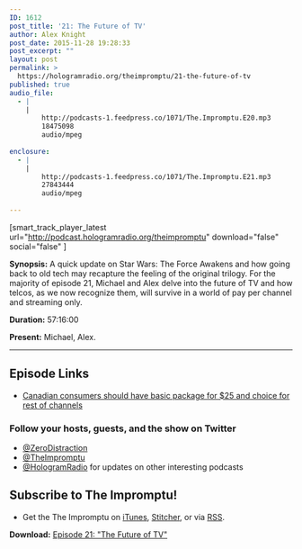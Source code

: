 ```yaml
---
ID: 1612
post_title: '21: The Future of TV'
author: Alex Knight
post_date: 2015-11-28 19:28:33
post_excerpt: ""
layout: post
permalink: >
  https://hologramradio.org/theimpromptu/21-the-future-of-tv
published: true
audio_file:
  - |
    |
        http://podcasts-1.feedpress.co/1071/The.Impromptu.E20.mp3
        18475098
        audio/mpeg
        
enclosure:
  - |
    |
        http://podcasts-1.feedpress.co/1071/The.Impromptu.E21.mp3
        27843444
        audio/mpeg
        
---
```

[smart_track_player_latest url="http://podcast.hologramradio.org/theimpromptu" download="false" social="false" ]

__Synopsis:__ A quick update on Star Wars: The Force Awakens and how going back to old tech may recapture the feeling of the original trilogy. For the majority of episode 21, Michael and Alex delve into the future of TV and how telcos, as we now recognize them, will survive in a world of pay per channel and streaming only.

__Duration:__ 57:16:00

__Present:__ Michael, Alex.

_________

## Episode Links

- [Canadian consumers should have basic package for $25 and choice for rest of channels][CRTC]

### Follow your hosts, guests, and the show on Twitter
- [@ZeroDistraction][@ZeroDistraction]
- [@TheImpromptu][@TheImpromptu]
- [@HologramRadio][@HologramRadio] for updates on other interesting podcasts

## Subscribe to The Impromptu!

- Get the The Impromptu on [iTunes][iTunes], [Stitcher][Stitcher], or via [RSS][RSS].

__Download:__ [Episode 21: "The Future of TV"][E21]

[CRTC]: http://www.cbc.ca/beta/news/business/cable-changes-timing-1.3326645
[@ZeroDistraction]: https://twitter.com/ZeroDistraction
[@TheImpromptu]: https://twitter.com/TheImpromptu
[@HologramRadio]: https://twitter.com/HologramRadio
[iTunes]: https://itunes.apple.com/ca/podcast/the-impromptu/id497617920?mt=2
[Stitcher]: http://www.stitcher.com/podcast/the-impromptu
[RSS]: http://podcast.hologramradio.org/theimpromptu
[E21]: http://podcasts-1.feedpress.co/1071/The.Impromptu.E21.mp3